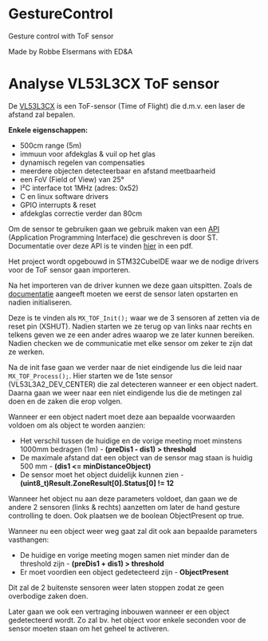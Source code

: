 # GestureControl
Gesture control with ToF sensor

Made by Robbe Elsermans with ED&A


# Analyse VL53L3CX ToF sensor

De [VL53L3CX](https://www.st.com/en/imaging-and-photonics-solutions/vl53l3cx.html) is een ToF-sensor (Time of Flight) die d.m.v. een laser de afstand zal bepalen.

**Enkele eigenschappen:**
* 500cm range (5m)
* immuun voor afdekglas & vuil op het glas
* dynamisch regelen van compensaties
* meerdere objecten detecteerbaar en afstand meetbaarheid
* een FoV (Field of View) van 25°
* I²C interface tot 1MHz (adres: 0x52)
* C en linux software drivers
* GPIO interrupts & reset
* afdekglas correctie verder dan 80cm

Om de sensor te gebruiken gaan we gebruik maken van een [API](https://www.st.com/content/st_com/en/products/embedded-software/imaging-software/stsw-img015.html) (Application Programming Interface) die geschreven is door ST. Documentatie over deze API is te vinden [hier](https://www.st.com/resource/en/data_brief/stsw-img015.pdf) in een pdf.

Het project wordt opgebouwd in STM32CubeIDE waar we de nodige drivers voor de ToF sensor gaan importeren. 

Na het importeren van de driver kunnen we deze gaan uitspitten. Zoals de [documentatie](https://www.st.com/resource/en/data_brief/stsw-img015.pdf) aangeeft moeten we eerst de sensor laten opstarten en nadien initialiseren.

Deze is te vinden als ```MX_TOF_Init();``` waar we de 3 sensoren af zetten via de reset pin (XSHUT). Nadien starten we ze terug op van links naar rechts en telkens geven we ze een ander adres waarop we ze later kunnen bereiken. Nadien checken we de communicatie met elke sensor om zeker te zijn dat ze werken.

Na de init fase gaan we verder naar de niet eindigende lus die leid naar ```MX_TOF_Process();```. Hier starten we de 1ste sensor (VL53L3A2_DEV_CENTER) die zal detecteren wanneer er een object nadert. Daarna gaan we weer naar een niet eindigende lus die de metingen zal doen en de zaken die erop volgen.

Wanneer er een object nadert moet deze aan bepaalde voorwaarden voldoen om als object te worden aanzien:

* Het verschil tussen de huidige en de vorige meeting moet minstens 1000mm bedragen (1m) - **(preDis1 - dis1) > threshold**
* De maximale afstand dat een object van de sensor mag staan is huidig 500 mm  - **(dis1 <= minDistanceObject)**
* De sensor moet het object duidelijk kunnen zien - **(uint8_t)Result.ZoneResult[0].Status[0] != 12**

Wanneer het object nu aan deze parameters voldoet, dan gaan we de andere 2 sensoren (links & rechts) aanzetten om later de hand gesture controlling te doen. Ook plaatsen we de boolean ObjectPresent op true.

Wanneer nu een object weer weg gaat zal dit ook aan bepaalde parameters vasthangen:

* De huidige en vorige meeting mogen samen niet minder dan de threshold zijn - **(preDis1 + dis1) > threshold**
* Er moet voordien een object gedetecteerd zijn - **ObjectPresent**

Dit zal de 2 buitenste sensoren weer laten stoppen zodat ze geen overbodige zaken doen.

Later gaan we ook een vertraging inbouwen wanneer er een object gedetecteerd wordt. Zo zal bv. het object voor enkele seconden voor de sensor moeten staan om het geheel te activeren.